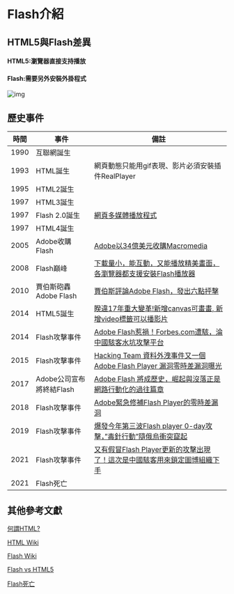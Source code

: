# Flash介紹

## HTML5與Flash差異

#### HTML5:瀏覽器直接支持播放
#### Flash:需要另外安裝外掛程式
![img](https://cdn0.techbang.com/system/images/17385/original/00000.jpg)


## 歷史事件

| 時間 | 事件                     | 備註                                                                                                                      |
| ---- | ------------------------ | ------------------------------------------------------------------------------------------------------------------------- |
| 1990 | 互聯網誕生               |                                                                                                                           |
| 1993 | HTML誕生                 | 網頁動態只能用gif表現、影片必須安裝插件RealPlayer                                                                         |
| 1995 | HTML2誕生                |                                                                                                                           |
| 1997 | HTML3誕生                |                                                                                                                           |
| 1997 | Flash 2.0誕生            | [網頁多媒體播放程式](https://hackmd.io/@SCIST/Hk1Jt3qbd#Flash%E6%98%AF%E4%BB%80%E9%BA%BC)                                 |
| 1997 | HTML4誕生                |                                                                                                                           |
| 2005 | Adobe收購Flash           | [Adobe以34億美元收購Macromedia](https://www.ithome.com.tw/news/28374)                                                     |
| 2008 | Flash巔峰                | [下載量小，能互動，又能播放精美畫面，各瀏覽器都支援安裝Flash播放器](https://www.zhihu.com/question/23940320)              |
| 2010 | 賈伯斯砲轟Adobe Flash    | [賈伯斯評論Adobe Flash，發出六點抨擊](https://www.bnext.com.tw/article/14678/BN-ARTICLE-14678)                            |
| 2014 | HTML5誕生                | [睽違17年重大變革!新增canvas可畫畫, 新增video標籤可以播影片](https://www.leunghoyin.hk/HTML4-vs-HTML5)                    |
| 2014 | Flash攻擊事件            | [Adobe Flash惹禍！Forbes.com遭駭，淪中國駭客水坑攻擊平台](https://www.ithome.com.tw/news/94035)                           |
| 2015 | Flash攻擊事件            | [Hacking Team 資料外洩事件又一個Adobe Flash Player 漏洞零時差漏洞曝光](https://blog.trendmicro.com.tw/?p=13251)           |
| 2017 | Adobe公司宣布將終結Flash | [Adobe Flash 將成歷史，崛起與沒落正是網路行動化的過往篇章](https://technews.tw/2020/06/21/the-end-of-adobe-flash-player/) |
| 2018 | Flash攻擊事件            | [Adobe緊急修補Flash Player的零時差漏洞](https://www.ithome.com.tw/news/127521)                                            |
| 2019 | Flash攻擊事件            | [爆發今年第三波Flash player 0-day攻擊，”毒針行動”隨俄烏衝突竄起](https://blog.twnic.tw/2019/01/17/2055/)                  |
| 2021 | Flash攻擊事件            | [又有假冒Flash Player更新的攻擊出現了！這次是中國駭客用來鎖定圖博組織下手](https://www.ithome.com.tw/news/142940)         |
| 2021 | Flash死亡                |                                                                                                                           |


## 其他參考文獻

[何謂HTML?](https://www.newscan.com.tw/all-faq/faq-detail-3.htm)

[HTML Wiki](https://zh.wikipedia.org/zh-tw/HTML#%E7%89%88%E6%9C%AC%E6%97%B6%E9%97%B4%E7%BA%BF)

[Flash Wiki](https://zh.m.wikipedia.org/zh-tw/Adobe_Flash)

[Flash vs HTML5](https://www.techbang.com/posts/2416-in-depth-analysis-flash-vs-HTML5-internet-audio-and-video-formats-which-family)

[Flash死亡](https://technews.tw/2021/01/09/flash-player-is-disabled/)
